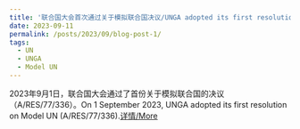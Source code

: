 ```yaml
---
title: '联合国大会首次通过关于模拟联合国决议/UNGA adopted its first resolution on Model UN'
date: 2023-09-11
permalink: /posts/2023/09/blog-post-1/
tags:
  - UN
  - UNGA
  - Model UN
---
```


2023年9月1日，联合国大会通过了首份关于模拟联合国的决议（A/RES/77/336）。On 1 September 2023, UNGA adopted its first resolution on Model UN (A/RES/77/336).[详情/More](https://mp.weixin.qq.com/s/aiQYf2_751IQgAM-JjEqog)
